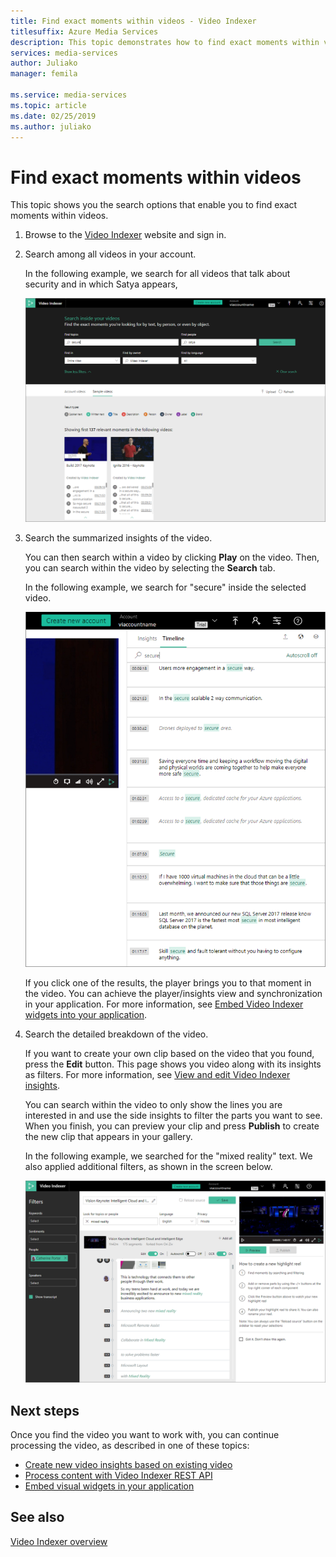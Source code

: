 ```yaml
---
title: Find exact moments within videos - Video Indexer
titlesuffix: Azure Media Services
description: This topic demonstrates how to find exact moments within videos using Video Indexer.
services: media-services
author: Juliako
manager: femila

ms.service: media-services
ms.topic: article
ms.date: 02/25/2019
ms.author: juliako
---
```


# Find exact moments within videos

This topic shows you the search options that enable you to find exact moments within videos.

1. Browse to the [Video Indexer](https://www.videoindexer.ai/) website and sign in.
2. Search among all videos in your account.

	In the following example, we search for all videos that talk about security and in which Satya appears,

	![Search](./media/video-indexer-search/video-indexer-search01.png)
3. Search the summarized insights of the video.

	You can then search within a video by clicking **Play** on the video. Then, you can search within the video by selecting the **Search** tab. 

    In the following example, we search for "secure" inside the selected video.

	![Search](./media/video-indexer-search/video-indexer-search02.png)

	If you click one of the results, the player brings you to that moment in the video. You can achieve the player/insights view and synchronization in your application. For more information, see [Embed Video Indexer widgets into your application](video-indexer-embed-widgets.md). 
4. Search the detailed breakdown of the video.
    
    If you want to create your own clip based on the video that you found, press the **Edit** button. This page shows you video along with its insights as filters. For more information, see [View and edit Video Indexer insights](video-indexer-view-edit.md). 

    You can search within the video to only show the lines you are interested in and use the side insights to filter the parts you want to see. When you finish, you can preview your clip and press **Publish** to create the new clip that appears in your gallery.
    
    In the following example, we searched for the "mixed reality" text. We also applied additional filters, as shown in the screen below.
    
	![Search](./media/video-indexer-search/video-indexer-search03.png)

## Next steps 

Once you find the video you want to work with, you can continue processing the video, as described in one of these topics: 

- [Create new video insights based on existing video](video-indexer-create-new.md)
- [Process content with Video Indexer REST API](video-indexer-use-apis.md)
- [Embed visual widgets in your application](video-indexer-embed-widgets.md)

## See also

[Video Indexer overview](video-indexer-overview.md)
